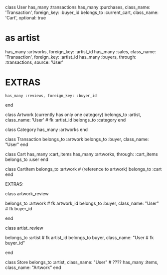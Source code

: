 class User
  has_many :transactions
  has_many :purchases, class_name: 'Transaction', foreign_key: :buyer_id
  belongs_to :current_cart, class_name: 'Cart', optional: true

  # as artist
  has_many :artworks, foreign_key: :artist_id
  has_many :sales, class_name: 'Transaction', foreign_key: :artist_id
  has_many :buyers, through: :transactions, source: 'User'

  # EXTRAS
    has_many :reviews, foreign_key: :buyer_id

end

class Artwork (currently has only one category)
  belongs_to :artist, class_name: 'User' # fk :artist_id
  belongs_to :category
end

class Category
  has_many :artworks
end

class Transaction
  belongs_to :artwork
  belongs_to :buyer, class_name: "User"
end

class Cart
  has_many :cart_items
  has_many :artworks, through: :cart_items
  belongs_to :user
end

class CartItem
  belongs_to :artwork # (reference to artwork)
  belongs_to :cart
end


EXTRAS:

class artwork_review

  belongs_to :artwork # fk artwork_id
  belongs_to :buyer, class_name: "User" # fk buyer_id

end

class artist_review

  belongs_to :artist # fk artist_id
  belongs_to buyer, class_name: "User # fk buyer_id"

end

class Store
  belongs_to :artist, class_name: "User" # ????
  has_many :items, class_name: "Artwork"
end